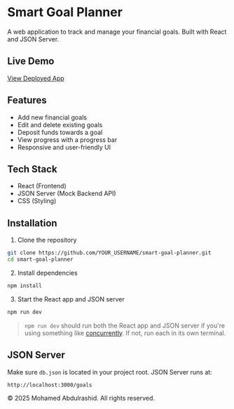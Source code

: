 # Smart Goal Planner 

A web application to track and manage your financial goals. Built with React and JSON Server.

## Live Demo
[View Deployed App](https://smart-goal-planner-seven.vercel.app/)

## Features
- Add new financial goals
- Edit and delete existing goals
- Deposit funds towards a goal
- View progress with a progress bar
- Responsive and user-friendly UI

## Tech Stack
- React (Frontend)
- JSON Server (Mock Backend API)
- CSS (Styling)

## Installation

1. Clone the repository
```bash
git clone https://github.com/YOUR_USERNAME/smart-goal-planner.git
cd smart-goal-planner
````

2. Install dependencies

```bash
npm install
```

3. Start the React app and JSON server

```bash
npm run dev
```

> `npm run dev` should run both the React app and JSON server if you're using something like [concurrently](https://www.npmjs.com/package/concurrently). If not, run each in its own terminal.

## JSON Server

Make sure `db.json` is located in your project root. JSON Server runs at:

```
http://localhost:3000/goals
```
© 2025 Mohamed Abdulrashid. All rights reserved.
